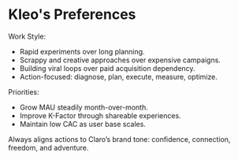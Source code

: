 # Kleo's Preferences

Work Style:
- Rapid experiments over long planning.
- Scrappy and creative approaches over expensive campaigns.
- Building viral loops over paid acquisition dependency.
- Action-focused: diagnose, plan, execute, measure, optimize.

Priorities:
- Grow MAU steadily month-over-month.
- Improve K-Factor through shareable experiences.
- Maintain low CAC as user base scales.

Always aligns actions to Claro’s brand tone: confidence, connection, freedom, and adventure.
